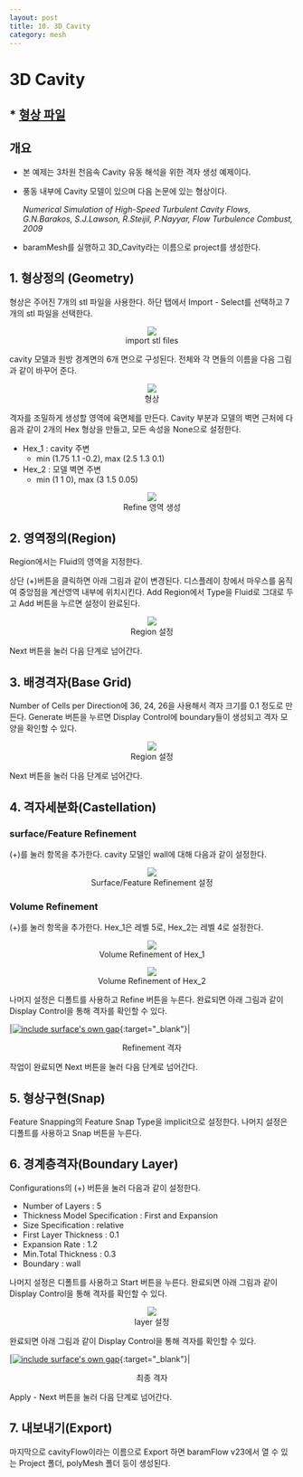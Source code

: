```yaml
---
layout: post
title: 10. 3D Cavity
category: mesh
---
```



# 3D Cavity

## * [형상 파일](https://drive.google.com/file/d/1eJMxycnNdELkT0YJRAqvojJDZTsTstOE/view?usp=sharing) 

## 개요 

* 본 예제는 3차원 천음속 Cavity 유동 해석을 위한 격자 생성 예제이다.

* 풍동 내부에 Cavity 모델이 있으며 다음 논문에 있는 형상이다.
  
  _Numerical Simulation of High-Speed Turbulent Cavity Flows, G.N.Barakos, S.J.Lawson, R.Steijil, P.Nayyar, Flow Turbulence Combust, 2009_

* baramMesh를 실행하고 3D_Cavity라는 이름으로 project를 생성한다.

## 1. 형상정의 (Geometry)

형상은 주어진 7개의 stl 파일을 사용한다. 하단 탭에서 Import - Select를 선택하고 7개의 stl 파일을 선택한다.

<p align='center'>
    <img src="https://github.com/nextfoam/baram-pages/raw/main/screenshots/mesh/cavity/cavity-importSTL.png"  >
    <br> import stl files
</p>

cavity 모델과 원방 경계면의 6개 면으로 구성된다. 전체와 각 면들의 이름을 다음 그림과 같이 바꾸어 준다. 

<p align='center'>
    <img src="https://github.com/nextfoam/baram-pages/raw/main/screenshots/mesh/cavity/cavity-geom.png"  >
    <br> 형상
</p>

격자를 조밀하게 생성할 영역에 육면체를 만든다. Cavity 부분과 모델의 벽면 근처에 다음과 같이 2개의 Hex 형상을 만들고, 모든 속성을 None으로 설정한다.

+ Hex_1 : cavity 주변
  + min (1.75 1.1 -0.2), max (2.5 1.3 0.1)
+ Hex_2 : 모델 벽면 주변
  + min (1 1 0), max (3 1.5 0.05)

<p align='center'>
    <img src="https://github.com/nextfoam/baram-pages/raw/main/screenshots/mesh/cavity/cavity-refineZone.png"  >
    <br> Refine 영역 생성
</p>

## 2. 영역정의(Region)

Region에서는 Fluid의 영역을 지정한다.

상단 (+)버튼을 클릭하면 아래 그림과 같이 변경된다. 디스플레이 창에서 마우스를 움직여 중앙점을 계산영역 내부에 위치시킨다. Add Region에서 Type을 Fluid로 그대로 두고 Add 버튼을 누르면 설정이 완료된다.

<p align='center'>
    <img src="https://github.com/nextfoam/baram-pages/raw/main/screenshots/mesh/cavity/cavity-region.png"  >
    <br> Region 설정
</p>

Next 버튼을 눌러 다음 단계로 넘어간다.


## 3. 배경격자(Base Grid)

Number of Cells per Direction에 36, 24, 26을 사용해서 격자 크기를 0.1 정도로 만든다. Generate 버튼을 누르면 Display Control에 boundary들이 생성되고 격자 모양을 확인할 수 있다.

<p align='center'>
    <img src="https://github.com/nextfoam/baram-pages/raw/main/screenshots/mesh/cavity/cavity-baseGrid.png"  >
    <br> Region 설정
</p>

Next 버튼을 눌러 다음 단계로 넘어간다.


## 4. 격자세분화(Castellation)

### surface/Feature Refinement

(+)를 눌러 항목을 추가한다. cavity 모델인 wall에 대해 다음과 같이 설정한다.

<p align='center'>
    <img src="https://github.com/nextfoam/baram-pages/raw/main/screenshots/mesh/cavity/cavity-wall.png"  >
    <br> Surface/Feature Refinement 설정
</p>

### Volume Refinement

(+)를 눌러 항목을 추가한다. Hex_1은 레벨 5로, Hex_2는 레벨 4로 설정한다.

<p align='center'>
    <img src="https://github.com/nextfoam/baram-pages/raw/main/screenshots/mesh/cavity/cavity-hex1.png"  >
    <br> Volume Refinement of Hex_1
</p>

<p align='center'>
    <img src="https://github.com/nextfoam/baram-pages/raw/main/screenshots/mesh/cavity/cavity-hex2.png"  >
    <br> Volume Refinement of Hex_2
</p>

나머지 설정은 디폴트를 사용하고 Refine 버튼을 누른다. 완료되면 아래 그림과 같이 Display Control을 통해 격자를 확인할 수 있다.

|[![include surface's own gap](https://github.com/nextfoam/baram-pages/raw/main/screenshots/mesh/cavity/cavity-refine.png "include surface's own gap")](https://github.com/nextfoam/baram-pages/raw/main/screenshots/mesh/cavity/cavity-refine.png){:target="_blank"}|
<center>Refinement 격자</center> 

작업이 완료되면 Next 버튼을 눌러 다음 단계로 넘어간다.



## 5. 형상구현(Snap)

Feature Snapping의 Feature Snap Type을 implicit으로 설정한다. 나머지 설정은 디폴트를 사용하고 Snap 버튼을 누른다.


## 6. 경계층격자(Boundary Layer)

Configurations의 (+) 버튼을 눌러 다음과 같이 설정한다.

+ Number of Layers : 5
+ Thickness Model Specification : First and Expansion
+ Size Specification : relative
+ First Layer Thickness : 0.1
+ Expansion Rate : 1.2
+ Min.Total Thickness : 0.3
+ Boundary : wall

나머지 설정은 디폴트를 사용하고 Start 버튼을 누른다. 완료되면 아래 그림과 같이 Display Control을 통해 격자를 확인할 수 있다.

<p align='center'>
    <img src="https://github.com/nextfoam/baram-pages/raw/main/screenshots/mesh/cavity/cavity-layer-setup.png"  >
    <br> layer 설정
</p>

완료되면 아래 그림과 같이 Display Control을 통해 격자를 확인할 수 있다.


|[![include surface's own gap](https://github.com/nextfoam/baram-pages/raw/main/screenshots/mesh/cavity/cavity-layer.png "include surface's own gap")](https://github.com/nextfoam/baram-pages/raw/main/screenshots/mesh/cavity/cavity-layer.png){:target="_blank"}|
<center>최종 격자</center> 

Apply - Next 버튼을 눌러 다음 단계로 넘어간다.


## 7. 내보내기(Export)

마지막으로 cavityFlow이라는 이름으로 Export 하면 baramFlow v23에서 열 수 있는 Project 폴더, polyMesh 폴더 등이 생성된다.

